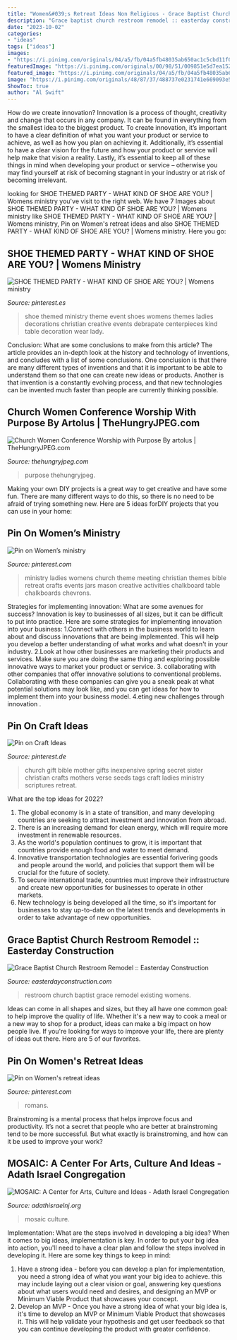 ```yaml
---
title: "Women&#039;s Retreat Ideas Non Religious - Grace Baptist Church Restroom Remodel :: Easterday Construction"
description: "Grace baptist church restroom remodel :: easterday construction"
date: "2023-10-02"
categories:
- "ideas"
tags: ["ideas"]
images:
- "https://i.pinimg.com/originals/04/a5/fb/04a5fb48035ab650ac1c5cbd11f0ecaa.jpg"
featuredImage: "https://i.pinimg.com/originals/00/98/51/009851e5d7ea1525be08dbca3cd5559a.jpg"
featured_image: "https://i.pinimg.com/originals/04/a5/fb/04a5fb48035ab650ac1c5cbd11f0ecaa.jpg"
image: "https://i.pinimg.com/originals/48/87/37/488737e0231741e669093e51e7464752.jpg"
ShowToc: true
author: "Al Swift"
---
```



How do we create innovation?
Innovation is a process of thought, creativity and change that occurs in any company. It can be found in everything from the smallest idea to the biggest product. To create innovation, it’s important to have a clear definition of what you want your product or service to achieve, as well as how you plan on achieving it. Additionally, it’s essential to have a clear vision for the future and how your product or service will help make that vision a reality. Lastly, it’s essential to keep all of these things in mind when developing your product or service – otherwise you may find yourself at risk of becoming stagnant in your industry or at risk of becoming irrelevant.

	

		
looking for SHOE THEMED PARTY - WHAT KIND OF SHOE ARE YOU? | Womens ministry you've visit to the right web. We have 7 Images about SHOE THEMED PARTY - WHAT KIND OF SHOE ARE YOU? | Womens ministry like SHOE THEMED PARTY - WHAT KIND OF SHOE ARE YOU? | Womens ministry, Pin on Women&#039;s retreat ideas and also SHOE THEMED PARTY - WHAT KIND OF SHOE ARE YOU? | Womens ministry. Here you go:
		
    
## SHOE THEMED PARTY - WHAT KIND OF SHOE ARE YOU? | Womens Ministry

<img loading=lazy src="https://i.pinimg.com/originals/04/a5/fb/04a5fb48035ab650ac1c5cbd11f0ecaa.jpg" onerror="this.onerror=null;this.src='https://tse1.mm.bing.net/th?id=OIP.6L8f3I8_01M8itMiljw4EQHaE7&amp;pid=15.1';" alt="SHOE THEMED PARTY - WHAT KIND OF SHOE ARE YOU? | Womens ministry">

_Source: pinterest.es_

>shoe themed ministry theme event shoes womens themes ladies decorations christian creative events debrapate centerpieces kind table decoration wear lady. 

	

Conclusion: What are some conclusions to make from this article?
The article provides an in-depth look at the history and technology of inventions, and concludes with a list of some conclusions. One conclusion is that there are many different types of inventions and that it is important to be able to understand them so that one can create new ideas or products. Another is that invention is a constantly evolving process, and that new technologies can be invented much faster than people are currently thinking possible.

    
## Church Women Conference Worship With Purpose By Artolus | TheHungryJPEG.com

<img loading=lazy src="https://media1.thehungryjpeg.com/thumbs2/ori_3521426_e52a8fea30ea42dec367ecedd3d23ee38045467a_church-women-conference-worship-with-purpose.jpg" onerror="this.onerror=null;this.src='https://tse4.mm.bing.net/th?id=OIP.yhCqLUlFz188APBGjxf9PgHaJh&amp;pid=15.1';" alt="Church Women Conference Worship with Purpose By artolus | TheHungryJPEG.com">

_Source: thehungryjpeg.com_

>purpose thehungryjpeg. 

	

Making your own DIY projects is a great way to get creative and have some fun. There are many different ways to do this, so there is no need to be afraid of trying something new. Here are 5 ideas forDIY projects that you can use in your home: 

    
## Pin On Women’s Ministry

<img loading=lazy src="https://i.pinimg.com/736x/a9/43/23/a94323a6d6b3f0cd75ab88072b6a7298.jpg" onerror="this.onerror=null;this.src='https://tse2.mm.bing.net/th?id=OIP.e47ox1RhhdbdzmubVFe3_wAAAA&amp;pid=15.1';" alt="Pin on Women’s ministry">

_Source: pinterest.com_

>ministry ladies womens church theme meeting christian themes bible retreat crafts events jars mason creative activities chalkboard table chalkboards chevrons. 

	

Strategies for implementing innovation: What are some avenues for success?
Innovation is key to businesses of all sizes, but it can be difficult to put into practice. Here are some strategies for implementing innovation into your business:
1.Connect with others in the business world to learn about and discuss innovations that are being implemented. This will help you develop a better understanding of what works and what doesn't in your industry.
2.Look at how other businesses are marketing their products and services. Make sure you are doing the same thing and exploring possible innovative ways to market your product or service.
3. collaborating with other companies that offer innovative solutions to conventional problems. Collaborating with these companies can give you a sneak peak at what potential solutions may look like, and you can get ideas for how to implement them into your business model.
4.eting new challenges through innovation .

    
## Pin On Craft Ideas

<img loading=lazy src="https://i.pinimg.com/originals/48/87/37/488737e0231741e669093e51e7464752.jpg" onerror="this.onerror=null;this.src='https://tse3.mm.bing.net/th?id=OIP.oK1VmG90OEZM75sTpE_iUgHaFj&amp;pid=15.1';" alt="Pin on Craft Ideas">

_Source: pinterest.de_

>church gift bible mother gifts inexpensive spring secret sister christian crafts mothers verse seeds tags craft ladies ministry scriptures retreat. 

	

What are the top ideas for 2022?
1. The global economy is in a state of transition, and many developing countries are seeking to attract investment and innovation from abroad.
2. There is an increasing demand for clean energy, which will require more investment in renewable resources.
3. As the world's population continues to grow, it is important that countries provide enough food and water to meet demand.
4. Innovative transportation technologies are essential forivering goods and people around the world, and policies that support them will be crucial for the future of society.
5. To secure international trade, countries must improve their infrastructure and create new opportunities for businesses to operate in other markets.
6. New technology is being developed all the time, so it's important for businesses to stay up-to-date on the latest trends and developments in order to take advantage of new opportunities.

    
## Grace Baptist Church Restroom Remodel :: Easterday Construction

<img loading=lazy src="http://easterdayconstruction.com/wp-content/uploads/2010/08/DSCN1808.jpg" onerror="this.onerror=null;this.src='https://tse4.mm.bing.net/th?id=OIP.7rzVseHzN02epgTl5BteCAHaJ4&amp;pid=15.1';" alt="Grace Baptist Church Restroom Remodel :: Easterday Construction">

_Source: easterdayconstruction.com_

>restroom church baptist grace remodel existing womens. 

	

Ideas can come in all shapes and sizes, but they all have one common goal: to help improve the quality of life. Whether it's a new way to cook a meal or a new way to shop for a product, ideas can make a big impact on how people live. If you're looking for ways to improve your life, there are plenty of ideas out there. Here are 5 of our favorites.

    
## Pin On Women&#039;s Retreat Ideas

<img loading=lazy src="https://i.pinimg.com/originals/00/98/51/009851e5d7ea1525be08dbca3cd5559a.jpg" onerror="this.onerror=null;this.src='https://tse4.mm.bing.net/th?id=OIP.6C_8kid7MyX5rT5xk-NLGgHaHa&amp;pid=15.1';" alt="Pin on Women&#039;s retreat ideas">

_Source: pinterest.com_

>romans. 

	

Brainstroming is a mental process that helps improve focus and productivity. It’s not a secret that people who are better at brainstroming tend to be more successful. But what exactly is brainstroming, and how can it be used to improve your work?

    
## MOSAIC: A Center For Arts, Culture And Ideas - Adath Israel Congregation

<img loading=lazy src="https://www.adathisraelnj.org/wp-content/uploads/2018/08/mosaic-square.jpg" onerror="this.onerror=null;this.src='https://tse3.mm.bing.net/th?id=OIP.T2NHR5xlXpjSdBATJFXfgAHaHa&amp;pid=15.1';" alt="MOSAIC: A Center for Arts, Culture and Ideas - Adath Israel Congregation">

_Source: adathisraelnj.org_

>mosaic culture. 

	

Implementation: What are the steps involved in developing a big idea?
When it comes to big ideas, implementation is key. In order to put your big idea into action, you'll need to have a clear plan and follow the steps involved in developing it. Here are some key things to keep in mind: 
1. Have a strong idea - before you can develop a plan for implementation, you need a strong idea of what you want your big idea to achieve. this may include laying out a clear vision or goal, answering key questions about what users would need and desires, and designing an MVP or Minimum Viable Product that showcases your concept. 
2. Develop an MVP - Once you have a strong idea of what your big idea is, it's time to develop an MVP or Minimum Viable Product that showcases it. This will help validate your hypothesis and get user feedback so that you can continue developing the product with greater confidence.

